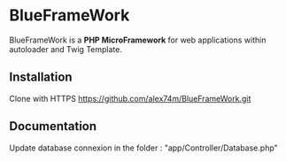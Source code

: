 # BlueFrameWork

BlueFrameWork is a **PHP MicroFramework** for web applications within autoloader and Twig Template.

Installation
------------
Clone with HTTPS
https://github.com/alex74m/BlueFrameWork.git

Documentation
-------------
Update database connexion in the folder :
"app/Controller/Database.php"




